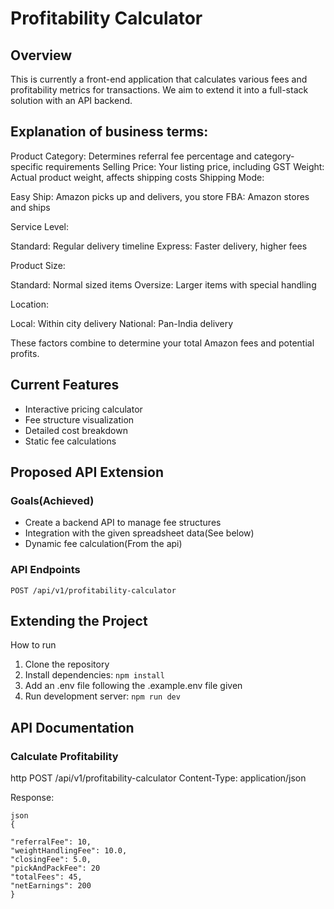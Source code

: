 # Profitability Calculator

## Overview
This is currently a front-end application that calculates various fees and profitability metrics for transactions. We aim to extend it into a full-stack solution with an API backend.

## Explanation of business terms:

Product Category: Determines referral fee percentage and category-specific requirements
Selling Price: Your listing price, including GST
Weight: Actual product weight, affects shipping costs
Shipping Mode:

Easy Ship: Amazon picks up and delivers, you store
FBA: Amazon stores and ships

Service Level:

Standard: Regular delivery timeline
Express: Faster delivery, higher fees

Product Size:

Standard: Normal sized items
Oversize: Larger items with special handling

Location:

Local: Within city delivery
National: Pan-India delivery

These factors combine to determine your total Amazon fees and potential profits.


## Current Features
- Interactive pricing calculator
- Fee structure visualization
- Detailed cost breakdown
- Static fee calculations


## Proposed API Extension

### Goals(Achieved)
- Create a backend API to manage fee structures
- Integration with the given spreadsheet data(See below)
- Dynamic fee calculation(From the api)

### API Endpoints
```http
POST /api/v1/profitability-calculator
```

## Extending the Project

How to run

1. Clone the repository
2. Install dependencies: `npm install`
3. Add an .env file following the .example.env file given
4. Run development server: `npm run dev`

## API Documentation

### Calculate Profitability
http
POST /api/v1/profitability-calculator
Content-Type: application/json

Response:
```
json
{
 
"referralFee": 10,
"weightHandlingFee": 10.0,
"closingFee": 5.0,
"pickAndPackFee": 20
"totalFees": 45,
"netEarnings": 200
}
```